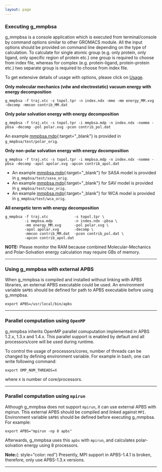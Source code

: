 ```yaml
---
layout: page
---
```


### Executing g_mmpbsa

g_mmpbsa is a console application which is executed from terminal/console by command options similar to other GROMACS module. All the input options should be provided on command line depending on the type of calculation. To calculate for single atomic group (e.g. only protein, only ligand, only specific region of protein etc.) one group is required to choose from index file, whereas for complex (e.g. protein-ligand, protein-protein etc.) two separate group is required to choose from index file.

<p>To get extensive details of usage with options, please click on <a href="Usage.html">Usage</a>.</p>

**Only molecular mechanics (vdw and electrostatic) vacuum energy with energy decomposition**

    g_mmpbsa -f traj.xtc -s topol.tpr -n index.ndx -mme -mm energy_MM.xvg -decomp -mmcon contrib_MM.dat
     
     
**Only polar solvation energy with energy decomposition**

    g_mmpbsa -f traj.xtc -s topol.tpr -i mmpbsa.mdp -n index.ndx -nomme -pbsa -decomp -pol polar.xvg -pcon contrib_pol.dat

An example [mmpbsa.mdp](https://github.com/RashmiKumari/g_mmpbsa/blob/master/test/polar_orig/mmpbsa.mdp){:target="_blank"} is provided in `g_mmpbsa/test/polar_orig`.

**Only non-polar solvation energy with energy decomposition**

    g_mmpbsa -f traj.xtc -s topol.tpr -i mmpbsa.mdp -n index.ndx -nomme -pbsa -decomp -apol apolar.xvg -apcon contrib_apol.dat

*   An example [mmpbsa.mdp](https://github.com/RashmiKumari/g_mmpbsa/blob/master/test/sasa_orig/mmpbsa.mdp){:target="_blank"} for SASA model is provided in `g_mmpbsa/test/sasa_orig`.
*   An example [mmpbsa.mdp](https://github.com/RashmiKumari/g_mmpbsa/blob/master/test/sav_orig/mmpbsa.mdp){:target="_blank"} for SAV model is provided in `g_mmpbsa/test/sav_orig`.
*   An example [mmpbsa.mdp](https://github.com/RashmiKumari/g_mmpbsa/blob/master/test/wca_orig/mmpbsa.mdp){:target="_blank"} for WCA model is provided in `g_mmpbsa/test/wca_orig`.

**All energetic term with energy decomposition**

    g_mmpbsa -f traj.xtc            -s topol.tpr \
             -i mmpbsa.mdp          -n index.ndx -pbsa \
             -mm energy_MM.xvg      -pol polar.xvg \
             -apol apolar.xvg       -decomp \
             -mmcon contrib_MM.dat  -pcon contrib_pol.dat \
             -apcon contrib_apol.dat 
              

**NOTE:** Please monitor the RAM because combined Molecular-Mechanics and Polar-Solvation energy calculation may require GBs of memory.

***

### <a name="extrnAPBS"></a>Using g_mmpbsa with external APBS

When g_mmpbsa is compiled and installed without linking with APBS libraries, an external APBS executable could be used. An environment variable `$APBS` should be defined for path to APBS executable before using g_mmpbsa.

    export APBS=/usr/local/bin/apbs
    
***


### <a name="openmp"></a> Parallel computation using `OpenMP`

g_mmpbsa inherits OpenMP parallel comuputation implemented in APBS 1.2.x, 1.3.x and 1.4.x. This parallel support is enabled by default and all processors/core will be used during runtime.

To control the usage of processors/cores, number of threads can be changed by defining environment variable. For example in bash, one can write following command:

    export OMP_NUM_THREADS=X

where `X` is number of core/processors.

***

### <a name="mpirun"></a> Parallel computation using `mpirun`

Although g_mmpbsa does not support `mpirun`, it can use external APBS with mpirun. This external APBS should be compiled and linked against `MPI`. Environment variable `$APBS` should be defined before executing g_mmpbsa. For example:

    export APBS="mpirun -np 8 apbs"
    
Afterwards, g_mmpbsa uses this `apbs` with `mpirun`, and calculates polar-solvation energy using 8 processors.

**Note:**{: style="color: red"} Presently, MPI support in APBS-1.4.1 is broken, therefore, only use APBS-1.3.x versions. 

***
